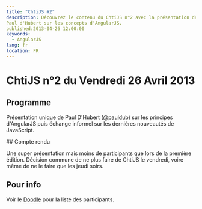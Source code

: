```yaml
---
title: "ChtiJS #2"
description: Découvrez le contenu du ChtiJS n°2 avec la présentation de
Paul d'Hubert sur les concepts d'AngularJS.
published:2013-04-26 12:00:00
keywords:
  - AngularJS
lang: fr
location: FR
---
```


# ChtiJS n°2 du Vendredi 26 Avril 2013

## Programme

Présentation unique de Paul D'Hubert ([@pauldub](https://twitter.com/pauldub))
 sur les principes d'AngularJS puis échange informel sur les dernières
 nouveautés de JavaScript.

## Compte rendu

Une super présentation mais moins de participants que lors de la première
 édition. Décision commune de ne plus faire de ChtiJS le vendredi, voire même
 de ne le faire que les jeudi soirs.

## Pour info

Voir le [Doodle](http://doodle.com/nhz4rqbu88xvmxnc) pour la liste des
 participants.

